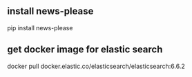 ## install news-please
pip install news-please

## get docker image for elastic search
docker pull docker.elastic.co/elasticsearch/elasticsearch:6.6.2


